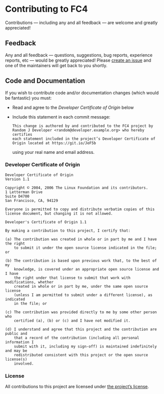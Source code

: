 # Contributing to FC4

Contributions — including any and all feedback — are welcome and greatly appreciated!


## Feedback

Any and all feedback — questions, suggestions, bug reports, experience reports, etc — would be
greatly appreciated! Please [create an issue][new-issue] and one of the maintainers will get back to
you shortly.

[new-issue]: https://github.com/FundingCircle/fc4-framework/issues/new


## Code and Documentation

If you wish to contribute code and/or documentation changes (which would be fantastic) you must:

* Read and agree to the _Developer Certificate of Origin_ below
* Include this statement in each commit message:

  ```text
  This change is authored by and contributed to the FC4 project by
  Random J Developer <random@developer.example.org> who hereby certifies
  each statement included in the project’s Developer Certificate of
  Origin located at https://git.io/JeF5b
  ```

  using your real name and email address.

### Developer Certificate of Origin

```text
Developer Certificate of Origin
Version 1.1

Copyright © 2004, 2006 The Linux Foundation and its contributors.
1 Letterman Drive
Suite D4700
San Francisco, CA, 94129

Everyone is permitted to copy and distribute verbatim copies of this
license document, but changing it is not allowed.

Developer's Certificate of Origin 1.1

By making a contribution to this project, I certify that:

(a) The contribution was created in whole or in part by me and I have the right
    to submit it under the open source license indicated in the file; or

(b) The contribution is based upon previous work that, to the best of my
    knowledge, is covered under an appropriate open source license and I have
    the right under that license to submit that work with modifications, whether
    created in whole or in part by me, under the same open source license
    (unless I am permitted to submit under a different license), as indicated
    in the file; or

(c) The contribution was provided directly to me by some other person who
    certified (a), (b) or (c) and I have not modified it.

(d) I understand and agree that this project and the contribution are public and
    that a record of the contribution (including all personal information I
    submit with it, including my sign-off) is maintained indefinitely and may be
    redistributed consistent with this project or the open source license(s)
    involved.
```

### License

All contributions to this project are licensed under [the project’s license](LICENSE).
